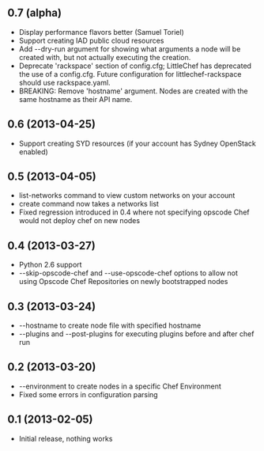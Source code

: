 ## 0.7 (alpha)

* Display performance flavors better (Samuel Toriel)
* Support creating IAD public cloud resources
* Add --dry-run argument for showing what arguments
  a node will be created with, but not actually executing
  the creation.
* Deprecate 'rackspace' section of config.cfg; LittleChef has deprecated
  the use of a config.cfg.  Future configuration for littlechef-rackspace
  should use rackspace.yaml.
* BREAKING: Remove 'hostname' argument.  Nodes are 
  created with the same hostname as their API name.

## 0.6 (2013-04-25)

* Support creating SYD resources (if your account has Sydney OpenStack
  enabled)

## 0.5 (2013-04-05)

* list-networks command to view custom networks on your account
* create command now takes a networks list
* Fixed regression introduced in 0.4 where not specifying opscode
  Chef would not deploy chef on new nodes

## 0.4 (2013-03-27)

* Python 2.6 support
* --skip-opscode-chef and --use-opscode-chef options to allow not using
  Opscode Chef Repositories on newly bootstrapped nodes

## 0.3 (2013-03-24)

* --hostname to create node file with specified hostname
* --plugins and --post-plugins for executing plugins before and after chef run

## 0.2 (2013-03-20)

* --environment to create nodes in a specific Chef Environment
* Fixed some errors in configuration parsing

## 0.1 (2013-02-05)

* Initial release, nothing works
